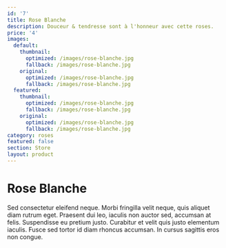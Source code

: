 ```yaml
---
id: '7'
title: Rose Blanche
description: Douceur & tendresse sont à l'honneur avec cette roses.
price: '4'
images:
  default:
    thumbnail:
      optimized: /images/rose-blanche.jpg
      fallback: /images/rose-blanche.jpg
    original:
      optimized: /images/rose-blanche.jpg
      fallback: /images/rose-blanche.jpg
  featured:
    thumbnail:
      optimized: /images/rose-blanche.jpg
      fallback: /images/rose-blanche.jpg
    original:
      optimized: /images/rose-blanche.jpg
      fallback: /images/rose-blanche.jpg
category: roses
featured: false
section: Store
layout: product
---
```


# Rose Blanche

Sed consectetur eleifend neque. Morbi fringilla velit neque, quis aliquet diam rutrum eget. Praesent dui leo, iaculis non auctor sed, accumsan at felis. Suspendisse eu pretium justo. Curabitur et velit quis justo elementum iaculis. Fusce sed tortor id diam rhoncus accumsan. In cursus sagittis eros non congue.
